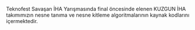 Teknofest Savaşan İHA Yarışmasında final öncesinde elenen KUZGUN İHA takımımızın nesne tanıma ve nesne kitleme algoritmalarının kaynak kodlarını içermektedir.
